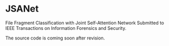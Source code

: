 # JSANet
File Fragment Classification with Joint Self-Attention Network
Submitted to IEEE Transactions on Information Forensics and Security.

The source code is coming soon after revision.
